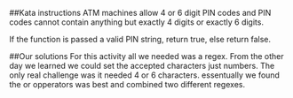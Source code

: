 ##Kata instructions
ATM machines allow 4 or 6 digit PIN codes and PIN codes cannot contain anything but exactly 4 digits or exactly 6 digits.

If the function is passed a valid PIN string, return true, else return false.

##Our solutions
For this activity all we needed was a regex. From the other day we learned we could set the accepted characters just numbers.
The only real challenge was it needed 4 or 6 characters.
essentually we found the or opperators was best and combined two different regexes.